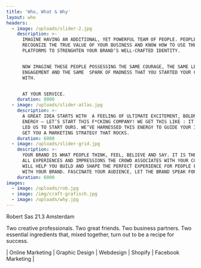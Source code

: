 ```yaml
---
title: 'Who, What & Why'
layout: who
headers:
  - image: /uploads/slider-2.jpg
    description: >-
      IMAGINE HAVING AN ADDITIONAL, YET POWERFUL TEAM OF PEOPLE. PEOPLE WHO
      RECOGNIZE THE TRUE VALUE OF YOUR BUSINESS AND KNOW HOW TO USE THE RIGHT
      PLATFORMS TO STRENGHTEN YOUR BRAND’S WELL-CRAFTED IDENTITY. 


      NOW IMAGINE THESE PEOPLE POSSESSING THE SAME COURAGE, THE SAME LEVEL OF
      ENGAGEMENT AND THE SAME  SPARK OF MADNESS THAT YOU STARTED YOUR COMPANY
      WITH. 


      AT YOUR SERVICE.
    duration: 8000
  - image: /uploads/slider-atlas.jpg
    description: >-
      A GREAT IDEA STARTS WITH  A FEELING OF ULTIMATE EXCITEMENT, BOLDNESS AND
      ENERGY – LET’S START THIS F*CKING COMPANY! WE GET THIS LIKE : IT’S WHAT
      LED US TO START OURS. WE’VE HARNESSED THIS ENERGY TO GUIDE YOUR IDEAS AND
      GET YOU A MARKETING STRATEGY THAT ROCKS.
    duration: 6000
  - image: /uploads/slider-grid.jpg
    description: >-
      YOUR BRAND IS WHAT PEOPLE THINK, FEEL, BELIEVE AND SAY. IT IS THE SUM OF
      ALL EXPERIENCES AND IMPRESSIONS THE CROWD ASSOCIATES WITH YOUR COMPANY. WE
      WILL HELP YOU BUILD AND SHAPE THE PERFECT EXPERIENCE FOR PEOPLE ENGAGING
      WITH YOUR BRAND. FASCINATE YOUR AUDIENCE, LET THE BRAND SPEAK FOR ITSELF.
    duration: 6000
images:
  - image: /uploads/rob.jpg
  - image: /img/craft-grafisch.jpg
  - image: /uploads/why.jpg
---
```


Robert Sas 21.3 Amsterdam

Two creative professionals. Two great friends. Two business partners. Two essential ingredients that, mixed together, turn out to be a recipe for success.

| Online Marketing | Graphic Design | Webdesign | Shopify | Facebook Marketing |
